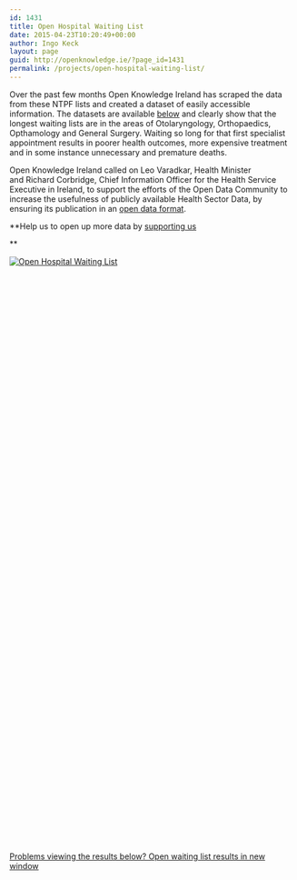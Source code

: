 ```yaml
---
id: 1431
title: Open Hospital Waiting List
date: 2015-04-23T10:20:49+00:00
author: Ingo Keck
layout: page
guid: http://openknowledge.ie/?page_id=1431
permalink: /projects/open-hospital-waiting-list/
---
```

Over the past few months Open Knowledge Ireland has scraped the data from these NTPF lists and created a dataset of easily accessible information. The datasets are available <a href="https://github.com/openknowledgeireland/DataStore/blob/master/HospitalWaitingList/NTPF_Datasets%20-%20Linked_Hospital.csv" target="_blank">below</a> and clearly show that the longest waiting lists are in the areas of Otolaryngology, Orthopaedics, Opthamology and General Surgery. Waiting so long for that first specialist appointment results in poorer health outcomes, more expensive treatment and in some instance unnecessary and premature deaths.

Open Knowledge Ireland called on Leo Varadkar, Health Minister and Richard Corbridge, Chief Information Officer for the Health Service Executive in Ireland, to support the efforts of the Open Data Community to increase the usefulness of publicly available Health Sector Data, by ensuring its publication in an <a href="http://opendefinition.org/" target="_blank">open data format</a>.

**Help us to open up more data by [supporting us](/donate/ "Donate")
  
** 
  


<div class="tableauPlaceholder" style="width: 1020px; height: 1033px;">
  <noscript>
    <a href='http://openknowledge.ie/projects/open-hospital-waiting-list/'><img alt='Open Hospital Waiting List ' src='https://public.tableau.com/static/images/DF/DFD4RKN8Z/1_rss.png' style='border: none' /></a>
  </noscript>
</div>

<a href="http://rpubs.com/Corcoran_Ad/73622" target="_blank">Problems viewing the results below? Open waiting list results in new window</a>